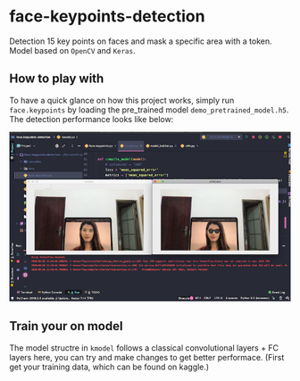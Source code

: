 # face-keypoints-detection
Detection 15 key points on faces and mask a specific area with a token. Model based on `OpenCV` and `Keras`.

## How to play with
To have a quick glance on how this project works, simply run `face.keypoints` by loading the pre_trained model `demo_pretrained_model.h5`.  
The detection performance looks like below:  
  
![face](model_performance.png)  

## Train your on model
The model structre in `kmodel` follows a classical convolutional layers + FC layers here, you can try and make changes to get better performace. (First get your training data, which can be found on kaggle.)